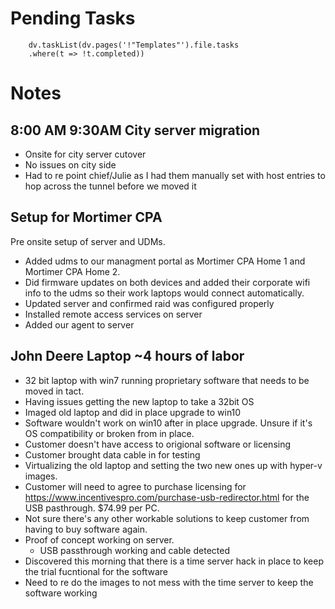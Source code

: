 
# Pending Tasks
```dataviewjs
	dv.taskList(dv.pages('!"Templates"').file.tasks
	.where(t => !t.completed))
```

# Notes


## 8:00 AM 9:30AM City server migration

- Onsite for city server cutover
- No issues on city side
- Had to re point chief/Julie as I had them manually set with host entries to hop across the tunnel before we moved it


## Setup for Mortimer CPA

Pre onsite setup of server and UDMs.

- Added udms to our managment portal as Mortimer CPA Home 1 and Mortimer CPA Home 2.
- Did firmware updates on both devices and added their corporate wifi info to the udms so their work laptops would connect automatically. 
- Updated server and confirmed raid was configured properly
- Installed remote access services on server
- Added our agent to server

## John Deere Laptop ~4 hours of labor

- 32 bit laptop with win7 running proprietary software that needs to be moved in tact.
- Having issues getting the new laptop to take a 32bit OS
- Imaged old laptop and did in place upgrade to win10
- Software wouldn't work on win10 after in place upgrade. Unsure if it's OS compatibility or broken from in place. 
- Customer doesn't have access to origional software or licensing 
- Customer brought data cable in for testing
- Virtualizing the old laptop and setting the two new ones up with hyper-v images.
- Customer will need to agree to purchase licensing for https://www.incentivespro.com/purchase-usb-redirector.html for the USB pasthrough. $74.99 per PC.
- Not sure there's any other workable solutions to keep customer from having to buy software again.
- Proof of concept working on server.
	- USB passthrough working and cable detected
- Discovered this morning that there is a time server hack in place to keep the trial fucntional for the software
- Need to re do the images to not mess with the time server to keep the software working